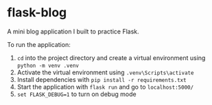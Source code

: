 # flask-blog

A mini blog application I built to practice Flask.

To run the application:
1. `cd` into the project directory and create a virtual environment using `python -m venv .venv`
2. Activate the virtual environment using `.venv\Scripts\activate`
3. Install dependencies with `pip install -r requirements.txt`
4. Start the application with `flask run` and go to `localhost:5000/`
5. `set FLASK_DEBUG=1` to turn on debug mode
